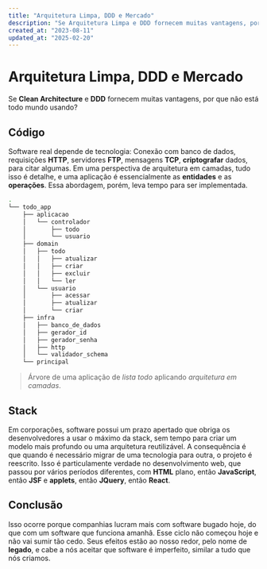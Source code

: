 ```yaml
---
title: "Arquitetura Limpa, DDD e Mercado"
description: "Se Arquitetura Limpa e DDD fornecem muitas vantagens, por que não está todo mundo usando?"
created_at: "2023-08-11"
updated_at: "2025-02-20"
---
```


# Arquitetura Limpa, DDD e Mercado

Se **Clean Architecture** e **DDD** fornecem muitas vantagens, por que não está todo mundo usando?

## Código

Software real depende de tecnologia: Conexão com banco de dados, requisições **HTTP**, servidores
**FTP**, mensagens **TCP**, **criptografar** dados, para citar algumas. Em uma perspectiva de
arquitetura em camadas, tudo isso é detalhe, e uma aplicação é essencialmente as **entidades** e as
**operações**. Essa abordagem, porém, leva tempo para ser implementada.

```bash
.
└── todo_app
    ├── aplicacao
    │   └── controlador
    │       ├── todo
    │       └── usuario
    ├── domain
    │   ├── todo
    │   │   ├── atualizar
    │   │   ├── criar
    │   │   ├── excluir
    │   │   └── ler
    │   └── usuario
    │       ├── acessar
    │       ├── atualizar
    │       └── criar
    ├── infra
    │   ├── banco_de_dados
    │   ├── gerador_id
    │   ├── gerador_senha
    │   ├── http
    │   └── validador_schema
    └── principal
```

> Árvore de uma aplicação de _lista todo_ aplicando _arquitetura em camadas_.

## Stack

Em corporações, software possui um prazo apertado que obriga os desenvolvedores a usar o máximo da
stack, sem tempo para criar um modelo mais profundo ou uma arquitetura reutilizável. A consequência
é que quando é necessário migrar de uma tecnologia para outra, o projeto é reescrito. Isso é
particulamente verdade no desenvolvimento web, que passou por vários períodos diferentes, com
**HTML** plano, então **JavaScript**, então **JSF** e **applets**, então **JQuery**, então
**React**.

## Conclusão

Isso ocorre porque companhias lucram mais com software bugado hoje, do que com um software que
funciona amanhã. Esse ciclo não começou hoje e não vai sumir tão cedo. Seus efeitos estão ao nosso
redor, pelo nome de **legado**, e cabe a nós aceitar que software é imperfeito, similar a tudo que
nós criamos.
